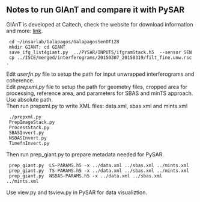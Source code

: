 ## Notes to run GIAnT and compare it with PySAR

GIAnT is developed at Caltech, check the website for download information and more: [link](http://earthdef.caltech.edu/projects/giant/wiki).

     cd ~/insarlab/Galapagos/GalapagosSenDT128
     mkdir GIANT; cd GIANT
     save_ifg_list4giant.py  ../PYSAR/INPUTS/ifgramStack.h5  --sensor SEN     
     cp ../ISCE/merged/interferograms/20150307_20150319/filt_fine.unw.rsc .
     
Edit _userfn.py_ file to setup the path for input unwrapped interferograms and coherence.    
Edit _prepxml.py_ file to setup the path for geometry files, cropped area for processing, reference area, and parameters for SBAS and minTS approach. Use absolute path.    
Then run prepxml.py to write XML files: data.xml, sbas.xml and mints.xml    
     
     ./prepxml.py     
     PrepImageStack.py
     ProcessStack.py
     SBASInvert.py
     NSBASInvert.py
     TimefnInvert.py
     
Then run prep_giant.py to prepare metadata needed for PySAR.     
     
     prep_giant.py  LS-PARAMS.h5 -x ../data.xml ../sbas.xml ../mints.xml
     prep_giant.py  TS-PARAMS.h5 -x ../data.xml ../sbas.xml ../mints.xml
     prep_giant.py  NSBAS-PARAMS.h5 -x ../data.xml ../sbas.xml ../mints.xml

Use view.py and tsview.py in PySAR for data visualiztion.
